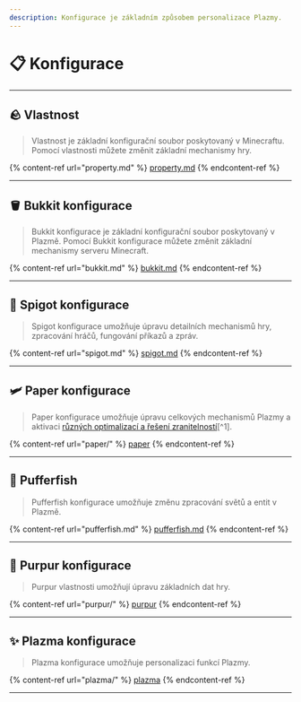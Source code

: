 ```yaml
---
description: Konfigurace je základním způsobem personalizace Plazmy.
---
```


# 📋 Konfigurace

***

## 🪨 Vlastnost <a href="#id-1" id="id-1"></a>

> Vlastnost je základní konfigurační soubor poskytovaný v Minecraftu.
> Pomocí vlastnosti můžete změnit základní mechanismy hry.

{% content-ref url="property.md" %}
[property.md](property.md)
{% endcontent-ref %}

***

## 🪣 Bukkit konfigurace <a href="#id-2" id="id-2"></a>

> Bukkit konfigurace je základní konfigurační soubor poskytovaný v Plazmě.
> Pomocí Bukkit konfigurace můžete změnit základní mechanismy serveru Minecraft.

{% content-ref url="bukkit.md" %}
[bukkit.md](bukkit.md)
{% endcontent-ref %}

***

## 🚰 Spigot konfigurace <a href="#id-3" id="id-3"></a>

> Spigot konfigurace umožňuje úpravu detailních mechanismů hry, zpracování hráčů, fungování příkazů a zpráv.

{% content-ref url="spigot.md" %}
[spigot.md](spigot.md)
{% endcontent-ref %}

***

## 🛩️ Paper konfigurace <a href="#id-4" id="id-4"></a>

> Paper konfigurace umožňuje úpravu celkových mechanismů Plazmy a aktivaci [různých optimalizací a řešení zranitelností](#user-content-fn-1)[^1].

{% content-ref url="paper/" %}
[paper](paper/)
{% endcontent-ref %}

***

## 🐡 Pufferfish <a href="#id-6" id="id-6"></a>

> Pufferfish konfigurace umožňuje změnu zpracování světů a entit v Plazmě.

{% content-ref url="pufferfish.md" %}
[pufferfish.md](pufferfish.md)
{% endcontent-ref %}

***

## 🦑 Purpur konfigurace <a href="#id-7" id="id-7"></a>

> Purpur vlastnosti umožňují úpravu základních dat hry.

{% content-ref url="purpur/" %}
[purpur](purpur/)
{% endcontent-ref %}

***

## ✨ Plazma konfigurace <a href="#id-8" id="id-8"></a>

> Plazma konfigurace umožňuje personalizaci funkcí Plazmy.

{% content-ref url="plazma/" %}
[plazma](plazma/)
{% endcontent-ref %}

***
